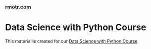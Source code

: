 ### rmotr.com
# Data Science with Python Course

This material is created for our [Data Science with Python Course](https://rmotr.com/data-science-python-course)

